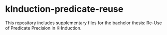 # kInduction-predicate-reuse
This repository includes supplementary files for the bachelor thesis: Re-Use of Predicate Precision in K-Induction.
